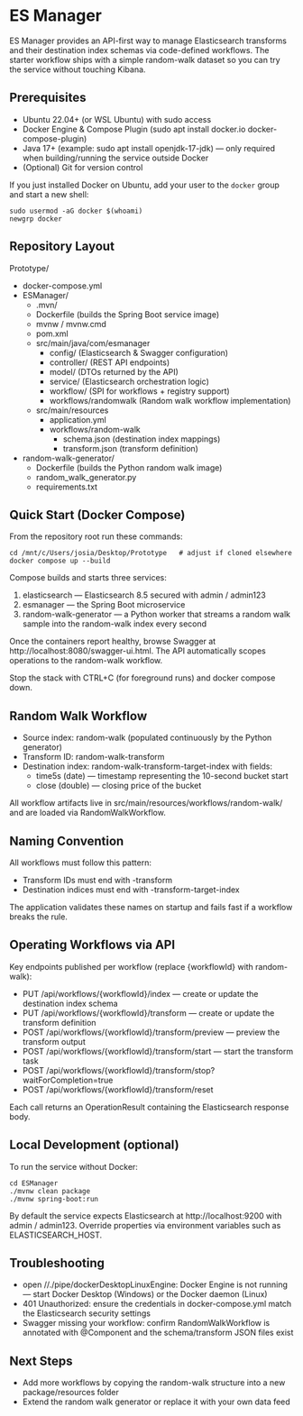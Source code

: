 ﻿# ES Manager

ES Manager provides an API-first way to manage Elasticsearch transforms and their destination index schemas via code-defined workflows. The starter workflow ships with a simple random-walk dataset so you can try the service without touching Kibana.

## Prerequisites

- Ubuntu 22.04+ (or WSL Ubuntu) with sudo access
- Docker Engine & Compose Plugin (sudo apt install docker.io docker-compose-plugin)
- Java 17+ (example: sudo apt install openjdk-17-jdk) — only required when building/running the service outside Docker
- (Optional) Git for version control

If you just installed Docker on Ubuntu, add your user to the `docker` group and start a new shell:

    sudo usermod -aG docker $(whoami)
    newgrp docker

## Repository Layout

Prototype/
- docker-compose.yml
- ESManager/
  - .mvn/
  - Dockerfile (builds the Spring Boot service image)
  - mvnw / mvnw.cmd
  - pom.xml
  - src/main/java/com/esmanager
    - config/ (Elasticsearch & Swagger configuration)
    - controller/ (REST API endpoints)
    - model/ (DTOs returned by the API)
    - service/ (Elasticsearch orchestration logic)
    - workflow/ (SPI for workflows + registry support)
    - workflows/randomwalk (Random walk workflow implementation)
  - src/main/resources
    - application.yml
    - workflows/random-walk
      - schema.json (destination index mappings)
      - transform.json (transform definition)
- random-walk-generator/
  - Dockerfile (builds the Python random walk image)
  - random_walk_generator.py
  - requirements.txt

## Quick Start (Docker Compose)

From the repository root run these commands:

    cd /mnt/c/Users/josia/Desktop/Prototype   # adjust if cloned elsewhere
    docker compose up --build

Compose builds and starts three services:

1. elasticsearch — Elasticsearch 8.5 secured with admin / admin123
2. esmanager — the Spring Boot microservice
3. random-walk-generator — a Python worker that streams a random walk sample into the random-walk index every second

Once the containers report healthy, browse Swagger at http://localhost:8080/swagger-ui.html. The API automatically scopes operations to the random-walk workflow.

Stop the stack with CTRL+C (for foreground runs) and docker compose down.

## Random Walk Workflow

- Source index: random-walk (populated continuously by the Python generator)
- Transform ID: random-walk-transform
- Destination index: random-walk-transform-target-index with fields:
  - time5s (date) — timestamp representing the 10-second bucket start
  - close (double) — closing price of the bucket

All workflow artifacts live in src/main/resources/workflows/random-walk/ and are loaded via RandomWalkWorkflow.

## Naming Convention

All workflows must follow this pattern:

- Transform IDs must end with -transform
- Destination indices must end with -transform-target-index

The application validates these names on startup and fails fast if a workflow breaks the rule.

## Operating Workflows via API

Key endpoints published per workflow (replace {workflowId} with random-walk):

- PUT /api/workflows/{workflowId}/index — create or update the destination index schema
- PUT /api/workflows/{workflowId}/transform — create or update the transform definition
- POST /api/workflows/{workflowId}/transform/preview — preview the transform output
- POST /api/workflows/{workflowId}/transform/start — start the transform task
- POST /api/workflows/{workflowId}/transform/stop?waitForCompletion=true
- POST /api/workflows/{workflowId}/transform/reset

Each call returns an OperationResult containing the Elasticsearch response body.

## Local Development (optional)

To run the service without Docker:

    cd ESManager
    ./mvnw clean package
    ./mvnw spring-boot:run

By default the service expects Elasticsearch at http://localhost:9200 with admin / admin123. Override properties via environment variables such as ELASTICSEARCH_HOST.

## Troubleshooting

- open //./pipe/dockerDesktopLinuxEngine: Docker Engine is not running — start Docker Desktop (Windows) or the Docker daemon (Linux)
- 401 Unauthorized: ensure the credentials in docker-compose.yml match the Elasticsearch security settings
- Swagger missing your workflow: confirm RandomWalkWorkflow is annotated with @Component and the schema/transform JSON files exist

## Next Steps

- Add more workflows by copying the random-walk structure into a new package/resources folder
- Extend the random walk generator or replace it with your own data feed
